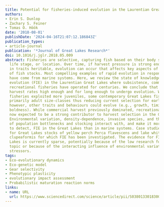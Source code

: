 ```yaml
---
title: Potential for fisheries-induced evolution in the Laurentian Great Lakes
authors:
- Erin S. Dunlop
- Zachary S. Feiner
- Tomas O. Höök
date: '2018-08-01'
publishDate: '2024-04-16T21:07:12.186843Z'
publication_types:
- article-journal
publication: '*Journal of Great Lakes Research*'
doi: 10.1016/j.jglr.2018.05.009
abstract: Fisheries are selective, capturing fish based on their body size, behaviour,
  life stage, or location. Over time, if harvest pressure is strong enough and variation
  in traits heritable, evolution can occur that affects key aspects of the ecology
  of fish stocks. Most compelling examples of rapid evolution in response to harvest
  have come from marine systems. Here, we review the state of knowledge on fisheries-induced
  evolution (FIE) in the Laurentian Great Lakes where subsistence, commercial, and
  recreational fisheries have operated for centuries. We conclude that stocks experienced
  harvest rates high enough and for long enough to undergo evolution. While historical
  fisheries exploited more juveniles, some contemporary Great Lakes fisheries target
  primarily adult size-classes thus reducing current selection for earlier maturation;
  however, other traits and behaviours could evolve (e.g., growth, timing of spawning,
  boldness). While commercial harvest previously dominated, recreational fishing is
  now expected to be a strong contributor to harvest selection in the Great Lakes.
  Environmental variation, density-dependence, invasive species, and the genetic legacy
  of population bottlenecks and stocking interact with, and make it more challenging
  to detect, FIE in the Great Lakes than in marine systems. Case studies are presented
  for Great Lakes stocks of yellow perch Perca flavescens and lake whitefish Coregonus
  clupeaformis for which FIE has been investigated. The evidence for FIE in the Great
  Lakes is currently sparse, potentially because of the low research focus on this
  topic or because of the interacting influence of environmental variation and anthropogenic
  stressors.
tags:
- Eco-evolutionary dynamics
- Eco-genetic model
- Gear selectivity
- Phenotypic plasticity
- evolutionary impact assessment
- Probabilistic maturation reaction norms
links:
- name: URL
  url: https://www.sciencedirect.com/science/article/pii/S0380133018300819
---
```


